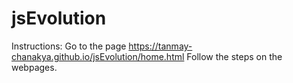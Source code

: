 # jsEvolution
Instructions:
  Go to the page https://tanmay-chanakya.github.io/jsEvolution/home.html
  Follow the steps on the webpages.
